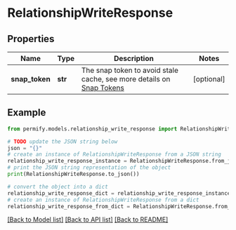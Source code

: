 # RelationshipWriteResponse


## Properties

Name | Type | Description | Notes
------------ | ------------- | ------------- | -------------
**snap_token** | **str** | The snap token to avoid stale cache, see more details on [Snap Tokens](../../operations/snap-tokens) | [optional] 

## Example

```python
from permify.models.relationship_write_response import RelationshipWriteResponse

# TODO update the JSON string below
json = "{}"
# create an instance of RelationshipWriteResponse from a JSON string
relationship_write_response_instance = RelationshipWriteResponse.from_json(json)
# print the JSON string representation of the object
print(RelationshipWriteResponse.to_json())

# convert the object into a dict
relationship_write_response_dict = relationship_write_response_instance.to_dict()
# create an instance of RelationshipWriteResponse from a dict
relationship_write_response_from_dict = RelationshipWriteResponse.from_dict(relationship_write_response_dict)
```
[[Back to Model list]](../README.md#documentation-for-models) [[Back to API list]](../README.md#documentation-for-api-endpoints) [[Back to README]](../README.md)


